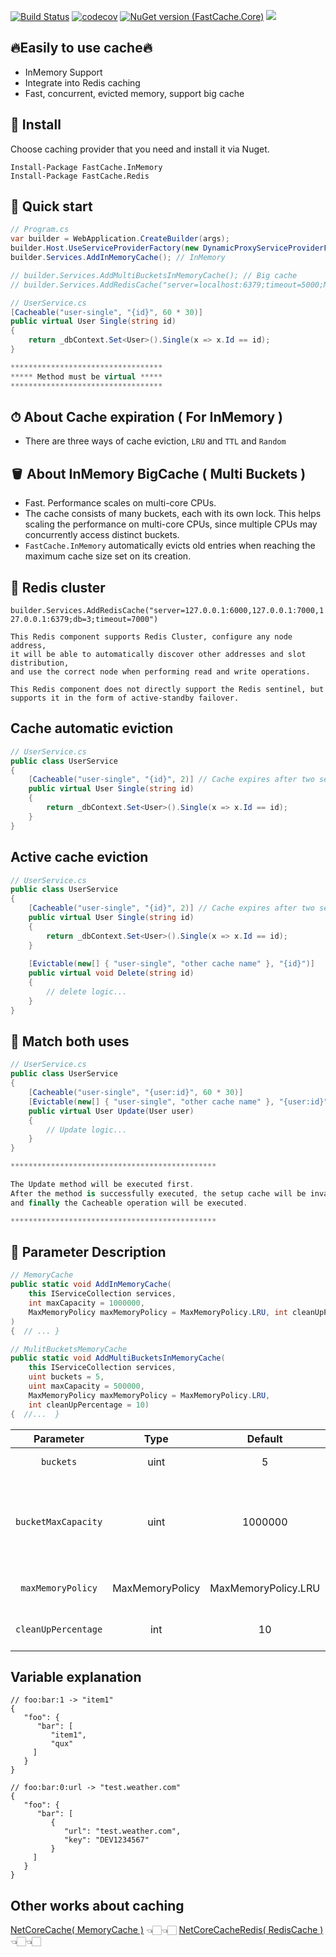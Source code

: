 [![Build Status](https://github.com/sj-distributor/FastCache/actions/workflows/build.yml/badge.svg?branch=master)](https://github.com/sj-distributor/FastCache/actions?query=branch%3Amaster)
[![codecov](https://codecov.io/gh/sj-distributor/FastCache/branch/master/graph/badge.svg?token=XV3W873RGV)](https://codecov.io/gh/sj-distributor/FastCache)
[![NuGet version (FastCache.Core)](https://img.shields.io/nuget/v/FastCache.ICore.svg?style=flat-square)](https://www.nuget.org/packages/FastCache.ICore/)
![](https://img.shields.io/badge/license-MIT-green)

## 🔥Easily to use cache🔥

* InMemory Support
* Integrate into Redis caching
* Fast, concurrent, evicted memory, support big cache

## 🤟 Install
Choose caching provider that you need and install it via Nuget.
```
Install-Package FastCache.InMemory
Install-Package FastCache.Redis
```

## 🚀 Quick start

```C#
// Program.cs
var builder = WebApplication.CreateBuilder(args);
builder.Host.UseServiceProviderFactory(new DynamicProxyServiceProviderFactory());
builder.Services.AddInMemoryCache(); // InMemory

// builder.Services.AddMultiBucketsInMemoryCache(); // Big cache
// builder.Services.AddRedisCache("server=localhost:6379;timeout=5000;MaxMessageSize=1024000;Expire=3600") // Redis 

// UserService.cs
[Cacheable("user-single", "{id}", 60 * 30)]
public virtual User Single(string id)
{
    return _dbContext.Set<User>().Single(x => x.Id == id);
}

**********************************
***** Method must be virtual *****
**********************************
```

## ⏱ About Cache expiration ( For InMemory )
* There are three ways of cache eviction, `LRU` and `TTL` and `Random`

## 🪣 About InMemory BigCache ( Multi Buckets )
* Fast. Performance scales on multi-core CPUs.
* The cache consists of many buckets, each with its own lock. This helps scaling the performance on multi-core CPUs,
  since multiple CPUs may concurrently access distinct buckets.
* `FastCache.InMemory` automatically evicts old entries when reaching the maximum cache size set on its creation.


## 📌 Redis cluster

`builder.Services.AddRedisCache("server=127.0.0.1:6000,127.0.0.1:7000,127.0.0.1:6379;db=3;timeout=7000")`

```
This Redis component supports Redis Cluster, configure any node address, 
it will be able to automatically discover other addresses and slot distribution,
and use the correct node when performing read and write operations.

This Redis component does not directly support the Redis sentinel, but supports it in the form of active-standby failover.
```

## Cache automatic eviction

```C#
// UserService.cs
public class UserService
{
    [Cacheable("user-single", "{id}", 2)] // Cache expires after two seconds
    public virtual User Single(string id)
    {
        return _dbContext.Set<User>().Single(x => x.Id == id);
    }
}

```

## Active cache eviction

```C#
// UserService.cs
public class UserService
{
    [Cacheable("user-single", "{id}", 2)] // Cache expires after two seconds
    public virtual User Single(string id)
    {
        return _dbContext.Set<User>().Single(x => x.Id == id);
    }
    
    [Evictable(new[] { "user-single", "other cache name" }, "{id}")]
    public virtual void Delete(string id)
    {
        // delete logic...
    }
}

```

## 👻 Match both uses

```C#
// UserService.cs
public class UserService
{
    [Cacheable("user-single", "{user:id}", 60 * 30)]
    [Evictable(new[] { "user-single", "other cache name" }, "{user:id}")] 
    public virtual User Update(User user)
    {
        // Update logic...
    }
}

**********************************************

The Update method will be executed first. 
After the method is successfully executed, the setup cache will be invalidated,
and finally the Cacheable operation will be executed.

**********************************************
```

## 🎃 Parameter Description

```c#
// MemoryCache
public static void AddInMemoryCache(
    this IServiceCollection services, 
    int maxCapacity = 1000000,
    MaxMemoryPolicy maxMemoryPolicy = MaxMemoryPolicy.LRU, int cleanUpPercentage = 10
)
{  // ... }

// MulitBucketsMemoryCache
public static void AddMultiBucketsInMemoryCache(
    this IServiceCollection services,
    uint buckets = 5,
    uint maxCapacity = 500000,
    MaxMemoryPolicy maxMemoryPolicy = MaxMemoryPolicy.LRU,
    int cleanUpPercentage = 10)
{  //...  }
```

|                          Parameter                           | Type |       Default       | Require | Explain                                                                                                                                     |
|:------------------------------------------------------------:|:----:|:-------------------:|:-------:|---------------------------------------------------------------------------------------------------------------------------------------------|
| `buckets` | uint | 5 | false | The number of containers to store the cache, up to 128                                                                                      |
|                     `bucketMaxCapacity`                      | uint |       1000000       |  false  | (MemoryCache) Initialize capacity <br/>  <br/> (MulitBucketsMemroyCache) The capacity of each barrel, it is recommended that 500,000 ~ 1,000,000 |
|                      `maxMemoryPolicy`                       | MaxMemoryPolicy | MaxMemoryPolicy.LRU |  false  | LRU = Least Recently Used , TTL = Time To Live, Or RANDOM                                                                                   |
|                     `cleanUpPercentage`                      | int |         10          |  false  | After the capacity is removed, the percentage deleted                                                                                       |  


## Variable explanation

```
// foo:bar:1 -> "item1"
{
   "foo": {
      "bar": [
         "item1",
         "qux"
     ]
   }
}

// foo:bar:0:url -> "test.weather.com"
{
   "foo": {
      "bar": [
         {
            "url": "test.weather.com",
            "key": "DEV1234567"
         }
     ]
   }
}
```

## Other works about caching 
[NetCoreCache( MemoryCache )](https://github.com/sj-distributor/core-cache) 👈🏻👈🏻
[NetCoreCacheRedis( RedisCache )](https://github.com/sj-distributor/core-cache.Extensions.Redis) 👈🏻👈🏻